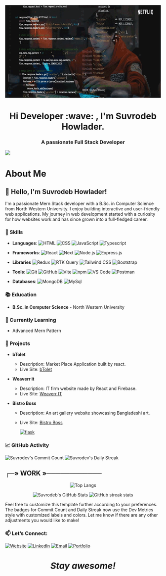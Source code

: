 <div align="center">

<!-- ![Social banner for Suvrodeb Howlader](assets/GitHub1.gif) -->
 <img src="assets/GitHub1.gif" alt="Social banner for Suvrodeb Howlader" width="100%" height="300">

</div>

<h1 align='center'> Hi Developer :wave: , I'm Suvrodeb Howlader.</h1>

### <p align='center' > <b>A passionate Full Stack Developer</b> </p>

<!-- Typing Animation -->

<div>

  <a href="https://git.io/typing-svg">
    <img src="https://readme-typing-svg.herokuapp.com?lines=I+am+Suvrodeb+Howlader;I+aspire+to+be+a+Software+Engineer;Currently+learning+advanced+web+development;Passionate+about+problem-solving+and+programming;">
  </a>
</div>

# About Me

## 👋 Hello, I'm Suvrodeb Howlader!

I'm a passionate Mern Stack developer with a B.Sc. in Computer Science from North Western University. I enjoy building interactive and user-friendly web applications. My journey in web development started with a curiosity for how websites work and has since grown into a full-fledged career.

### 🌟 Skills

<!-- for badge: img.shields.io badge for nextjs -->

- **Languages**:
  ![HTML](https://img.shields.io/badge/HTML-E34F26?style=for-the-badge&logo=html5&logoColor=white)
  ![CSS](https://img.shields.io/badge/CSS-1572B6?style=for-the-badge&logo=css3&logoColor=white)
  ![JavaScript](https://img.shields.io/badge/JavaScript-F7DF1E?style=for-the-badge&logo=javascript&logoColor=black)
  ![Typescript](https://shields.io/badge/TypeScript-3178C6?logo=TypeScript&logoColor=FFF&style=for-the-badge)
- **Frameworks**:
  ![React](https://img.shields.io/badge/-ReactJs-61DAFB?logo=react&logoColor=white&style=for-the-badge)
  ![Next](https://img.shields.io/badge/next.js-000000?style=for-the-badge&logo=nextdotjs&logoColor=white)
  ![Node.js](https://img.shields.io/badge/Node.js-339933?style=for-the-badge&logo=nodedotjs&logoColor=white)
  ![Express.js](https://img.shields.io/badge/Express.js-000000?style=for-the-badge&logo=express&logoColor=white)
- **Libraries**
  ![Redux](https://img.shields.io/badge/-Redux-764ABC?logo=redux&logoColor=white&style=for-the-badge)
  ![RTK Query](https://img.shields.io/badge/-RTK_Query-764ABC?logo=redux&logoColor=white&style=for-the-badge)
  ![Tailwind CSS](https://img.shields.io/badge/Tailwind_CSS-38B2AC?style=for-the-badge&logo=tailwindcss&logoColor=white)
  ![Bootstrap](https://img.shields.io/badge/Bootstrap-563D7C?style=for-the-badge&logo=bootstrap&logoColor=white)
- **Tools**:
  ![Git](https://img.shields.io/badge/-Git-F05032?logo=git&logoColor=white&style=for-the-badge)
  ![GitHub](https://img.shields.io/badge/-GitHub-181717?logo=github&logoColor=white&style=for-the-badge)
  ![Vite](https://img.shields.io/badge/Vite-646CFF?style=for-the-badge&logo=vite&logoColor=white)
  ![npm](https://img.shields.io/badge/npm-CB3837?style=for-the-badge&logo=npm&logoColor=white)
  ![VS Code](https://img.shields.io/badge/VS_Code-0078D4?style=for-the-badge&logo=visualstudiocode&logoColor=white)
  ![Postman](https://img.shields.io/badge/Postman-FF6C37?style=for-the-badge&logo=Postman&logoColor=white)

- **Databases**:
  ![MongoDB](https://img.shields.io/badge/MongoDB-4EA94B?style=for-the-badge&logo=mongodb&logoColor=white)
  ![MySql](https://img.shields.io/badge/MySQL-4479A1?style=for-the-badge&logo=mysql&logoColor=white)

### 📚 Education

- **B.Sc. in Computer Science** - North Western University

### 🌱 Currently Learning

- Advanced Mern Pattern

### 💼 Projects

- **bTolet**
  - Description: Market Place Application built by react.
  - Live Site: [bTolet](https://btolet.com/)
- **Weaverr it**
  - Description: IT firm website made by React and Firebase.
  - Live Site: [Weaverr IT](https://radiant-kitsune-d7e6d2.netlify.app/)
- **Bistro Boss**

  - Description: An art gallery website showcasing Bangladeshi art.
  - Live Site: [Bistro Boss](https://mybistroboss.netlify.app/home)

      <p align="left">
      <a href="https://github.com/Suvrodev/btolet"><img width="278" src="https://denvercoder1-github-readme-stats.vercel.app/api/pin/?username=pallets&repo=flask&theme=react&bg_color=1F222E&title_color=F85D7F&hide_border=true&icon_color=F8D866&show_icons=false&show_description=false" alt="flask"></a>

    <!-- <a href="https://github.com/badges/shields"><img width="278" src="https://denvercoder1-github-readme-stats.vercel.app/api/pin/?username=badges&repo=shields&theme=react&bg_color=1F222E&title_color=F85D7F&hide_border=true&icon_color=F8D866&show_icons=false&show_description=false" alt="shields"></a>
    <a href="https://github.com/simple-icons/simple-icons"><img width="278" src="https://denvercoder1-github-readme-stats.vercel.app/api/pin/?username=simple-icons&repo=simple-icons&theme=react&bg_color=1F222E&title_color=F85D7F&hide_border=true&icon_color=F8D866&show_icons=false&show_description=false" alt="simple-icons"></a>
    <a href="https://github.com/Rapptz/discord.py"><img width="278" src="https://denvercoder1-github-readme-stats.vercel.app/api/pin/?username=Rapptz&repo=discord.py&theme=react&bg_color=1F222E&title_color=F85D7F&hide_border=true&icon_color=F8D866&show_icons=false&show_description=false" alt="discord.py"></a>
    <a href="https://github.com/o2sh/onefetch"><img width="278" src="https://denvercoder1-github-readme-stats.vercel.app/api/pin?username=o2sh&repo=onefetch&theme=react&bg_color=1F222E&title_color=F85D7F&hide_border=true&icon_color=F8D866&show_icons=false&show_description=false" alt="onefetch"></a>
    <a href="https://github.com/scrapinghub/dateparser"><img width="278" src="https://denvercoder1-github-readme-stats.vercel.app/api/pin?username=scrapinghub&repo=dateparser&theme=react&bg_color=1F222E&title_color=F85D7F&hide_border=true&icon_color=F8D866&show_icons=false&show_description=false" alt="dateparser"></a>
    <a href="https://github.com/python-babel/babel"><img width="278" src="https://denvercoder1-github-readme-stats.vercel.app/api/pin/?username=python-babel&repo=babel&theme=react&bg_color=1F222E&title_color=F85D7F&hide_border=true&icon_color=F8D866&show_icons=false&show_description=false" alt="babel"></a>
    <a href="https://github.com/nextcord/nextcord"><img width="278" src="https://denvercoder1-github-readme-stats.vercel.app/api/pin?username=nextcord&repo=nextcord&theme=react&bg_color=1F222E&title_color=F85D7F&hide_border=true&icon_color=F8D866&show_icons=false&show_description=false" alt="nextcord"></a>
    <a href="https://github.com/PyCQA/autoflake"><img width="278" src="https://denvercoder1-github-readme-stats.vercel.app/api/pin?username=PyCQA&repo=autoflake&theme=react&bg_color=1F222E&title_color=F85D7F&hide_border=true&icon_color=F8D866&show_icons=false&show_description=false" alt="autoflake"></a>
    </p> -->

### 📈 GitHub Activity

![Suvrodev's Commit Count](https://img.shields.io/github/commit-activity/m/Suvrodev/Suvrodev?style=for-the-badge&label=Commit%20Count&color=blue)
![Suvrodev's Daily Streak](https://img.shields.io/github/commit-activity/w/Suvrodev/Suvrodev?style=for-the-badge&label=Daily%20Streak&color=green)

## ┌─» WORK »────────────

 <div align='center'>
 
<!-- ### 🛠️ Languages Used -->
![Top Langs](https://github-readme-stats.vercel.app/api/top-langs/?username=Suvrodev&layout=pie&theme=transparent)

<!-- ### 📊 GitHub Stats -->

<div align="center">

![Suvrodeb's GitHub Stats](https://github-readme-stats.vercel.app/api?username=Suvrodev&show_icons=true&theme=transparent&color=white)
![GitHub streak stats](https://streak-stats.demolab.com/?user=Suvrodev&theme=transparent)

</div>

 </div>

Feel free to customize this template further according to your preferences. The badges for Commit Count and Daily Streak now use the Dev Metrics style with customized labels and colors. Let me know if there are any other adjustments you would like to make!

### 📫 Let’s Connect:

[![Website](https://img.shields.io/badge/Facebook-1877F2?style=for-the-badge&logo=facebook&logoColor=white)](https://www.facebook.com/suvrodev.1122)
[![LinkedIn](https://img.shields.io/badge/-LinkedIn-0077B5?logo=linkedin&logoColor=white&style=for-the-badge)](https://www.linkedin.com/in/suvrodeb-howlader/)
[![Email](https://img.shields.io/badge/Email-0078D4?logo=microsoft-outlook&logoColor=white&style=for-the-badge)](mailto:suvrodeb.cse@gmail.com)
[![Portfolio](https://img.shields.io/badge/Portfolio-000000?logo=react&logoColor=white&style=for-the-badge)](https://suvrodeb.netlify.app/)

</p>

<h1 align='center'><i>Stay awesome!</i></h1>
<!-- 
[![Top Langs](https://github-readme-stats.vercel.app/api/top-langs/?username=Suvrodev)](https://github.com/anuraghazra/github-readme-stats)
[![Top Langs](https://github-readme-stats.vercel.app/api/top-langs/?username=Suvrodev&theme=transparent&show_icons=true)](https://github.com/anuraghazra/github-readme-stats) -->

<!-- [![Top Langs](https://github-readme-stats.vercel.app/api/top-langs/?username=Suvrodev&layout=pie&theme=transparent)](https://github.com/anuraghazra/github-readme-stats) -->

<!-- Needed -->
<!-- Search: img.shields.io badge for react -->
<!-- React badge: ![React](https://img.shields.io/badge/React-20232A?style=for-the-badge&logo=react&logoColor=61DAFB) -->
<!-- ![GitHub stats](https://github-readme-stats.vercel.app/api?username=Suvrodev&show_icons=true&theme=transparent&color=white) -->
